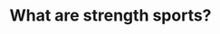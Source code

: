 ---
layout: layouts/base.njk
title: What are strength sports?
eleventyNavigation:
    key: strength sports
    order: 2
---
